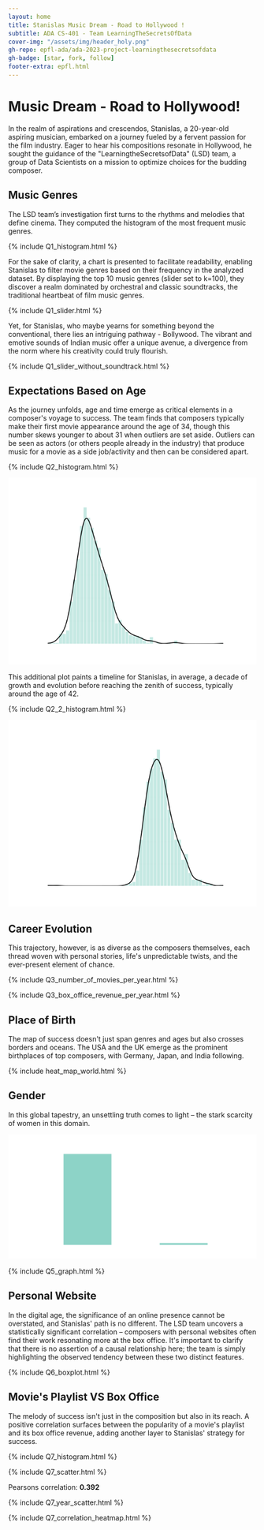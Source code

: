 ```yaml
---
layout: home
title: Stanislas Music Dream - Road to Hollywood ! 
subtitle: ADA CS-401 - Team LearningTheSecretsOfData
cover-img: "/assets/img/header_holy.png"
gh-repo: epfl-ada/ada-2023-project-learningthesecretsofdata
gh-badge: [star, fork, follow]
footer-extra: epfl.html
---
```


# Music Dream - Road to Hollywood!
In the realm of aspirations and crescendos, Stanislas, a 20-year-old aspiring musician, embarked on a journey fueled by
a fervent passion for the film industry. Eager to hear his compositions resonate in Hollywood, he sought the guidance of 
the "LearningtheSecretsofData" (LSD) team, a group of Data Scientists on a mission to optimize choices for the budding 
composer.

## Music Genres
The LSD team’s investigation first turns to the rhythms and melodies that define cinema. They computed the histogram
of the most frequent music genres.

{% include Q1_histogram.html %}

For the sake of clarity, a chart is presented to facilitate readability, enabling Stanislas to filter movie genres based 
on their frequency in the analyzed dataset. By displaying the top 10 music genres (slider set to k=100), they discover a realm 
dominated by orchestral and classic soundtracks, the traditional heartbeat of film music genres.

<!--- old chart, redundant with the one below {% include Q1_pie.html %} --->
{% include Q1_slider.html %}

Yet, for Stanislas, who maybe yearns for something beyond the conventional, there lies an intriguing pathway - Bollywood. 
The vibrant and emotive sounds of Indian music offer a unique avenue, a divergence from the norm where his creativity 
could truly flourish.

{% include Q1_slider_without_soundtrack.html %}

## Expectations Based on Age

As the journey unfolds, age and time emerge as critical elements in a composer's voyage to success. The team finds that 
composers typically make their first movie appearance around the age of 34, though this number skews younger to about 31 
when outliers are set aside. Outliers can be seen as actors (or others people already in the industry) that produce 
music for a movie as a side job/activity and then can be considered apart.

{% include Q2_histogram.html %}

![Q2_plot1](/assets/img/Q2/c_age_first_appearance_years_Q2.png)

This additional plot paints a timeline for Stanislas, in average, a decade of growth and evolution before 
reaching the zenith of success, typically around the age of 42.

{% include Q2_2_histogram.html %}

![Q2_plot2](/assets/img/Q2/c_age_highest_revenue_years_Q2.png)

## Career Evolution

This trajectory, however, is as diverse as the composers themselves, each thread woven with personal stories, life's 
unpredictable twists, and the ever-present element of chance.

{% include Q3_number_of_movies_per_year.html %}

{% include Q3_box_office_revenue_per_year.html %}


## Place of Birth

The map of success doesn't just span genres and ages but also crosses borders and oceans. The USA and the UK emerge as 
the prominent birthplaces of top composers, with Germany, Japan, and India following.

{% include heat_map_world.html %}

## Gender

In this global tapestry, an unsettling truth comes to light – the stark scarcity of women in this domain.

![Q5_plot1](/assets/img/Q5/Q5_barplot.png)

{% include Q5_graph.html %}

## Personal Website

In the digital age, the significance of an online presence cannot be overstated, and Stanislas' path is no different. 
The LSD team uncovers a statistically significant correlation – composers with personal websites often find their work 
resonating more at the box office. It's important to clarify that there is no assertion of a causal relationship here; 
the team is simply highlighting the observed tendency between these two distinct features.

{% include Q6_boxplot.html %}

## Movie's Playlist VS Box Office

The melody of success isn't just in the composition but also in its reach. A positive correlation surfaces between the 
popularity of a movie's playlist and its box office revenue, adding another layer to Stanislas' strategy for success.

{% include Q7_histogram.html %}

{% include Q7_scatter.html %}

Pearsons correlation: **0.392**

{% include Q7_year_scatter.html %}

{% include Q7_correlation_heatmap.html %}